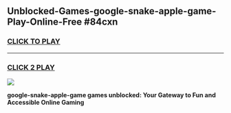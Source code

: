 
## Unblocked-Games-google-snake-apple-game-Play-Online-Free #84cxn
<h3>
<a href="https://us.freeplayer.one?title=google-snake-apple-game&ref=10M">CLICK TO PLAY</a></h3>
<hr>

<h3>
<a href="https://us.freeplayer.one?title=google-snake-apple-game&ref=10M">CLICK 2 PLAY</a>
  
</h3>

<a href="https://us.freeplayer.one?title=google-snake-apple-game&ref=10M"><img src="https://clearcache.store/games.png"></a>


**google-snake-apple-game games unblocked: Your Gateway to Fun and Accessible Online Gaming**
